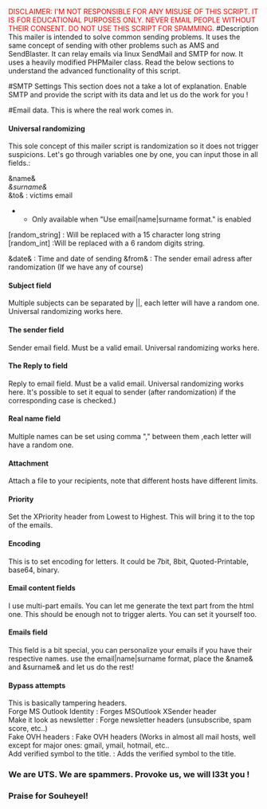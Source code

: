 <font color="red">DISCLAIMER: I'M NOT RESPONSIBLE FOR ANY MISUSE OF THIS SCRIPT. IT IS FOR EDUCATIONAL PURPOSES ONLY. NEVER EMAIL PEOPLE WITHOUT THEIR CONSENT. DO NOT USE THIS SCRIPT FOR SPAMMING. </FONT>
#Description
This mailer is intended to solve common sending problems. It uses the same concept of sending with other problems such as AMS and SendBlaster. It can relay emails via linux SendMail and SMTP for now. It uses a heavily modified PHPMailer class. Read the below sections to understand the advanced functionality of this script. 

#SMTP Settings
This section does not a take a lot of explanation. Enable SMTP and provide the script with its data and let us do the work for you !

#Email data.
This is where the real work comes in. 
<h4>Universal randomizing</h4>
This sole concept of this mailer script is randomization so it does not trigger suspicions. 
Let's go through variables one by one, you can input those in all fields.: <br>

&name&*<br>
&surname&*<br>
&to& : victims email<br>
* - Only available when "Use email|name|surname format." is enabled<br>

[random_string] : Will be replaced with a 15 character long string<br>
[random_int] :Will be replaced with a 6 random digits string.<br>

&date& : Time and date of sending
&from& : The sender email adress after randomization (If we have any of course) 


<h4>Subject field</h4>
Multiple subjects can be separated by ||, each letter will have a random one. Universal randomizing works here. 

<h4>The sender field</h4>
Sender email field. Must be a valid email. Universal randomizing works here. 

<h4>The Reply to field</h4>
Reply to email field. Must be a valid email. Universal randomizing works here. It's possible to set it equal to sender (after randomization) if the corresponding case is checked.)

<h4>Real name field</h4>
Multiple names can be set using comma "," between them ,each letter will have a random one.

<h4>Attachment</h4>
Attach a file to your recipients, note that different hosts have different limits. 

<h4>Priority</h4>
Set the XPriority header from Lowest to Highest. This will bring it to the top of the emails. 

<h4>Encoding</h4>
This is to set encoding for letters. It could be 7bit, 8bit, Quoted-Printable, base64, binary.

<h4>Email content fields</h4>
I use multi-part emails. You can let me generate the text part from the html one. This should be enough not to trigger alerts. You can set it yourself too. 

<h4>Emails field</h4>
This field is a bit special, you can personalize your emails if you have their respective names. use the email|name|surname format, place the &name& and &surname& and let us do the rest!

<h4>Bypass attempts</h4>
This is basically tampering headers. <br>
 Forge MS Outlook Identity : Forges MSOutlook XSender header<br>
 Make it look as newsletter : Forge newsletter headers (unsubscribe, spam score, etc..)<br>
 Fake OVH headers : Fake OVH headers (Works in almost all mail hosts, well except for major ones: gmail, ymail, hotmail, etc..<br>
 Add verified symbol to the title. : Adds the verified symbol to the title.<br>
 
<h3>We are UTS. We are spammers. Provoke us, we will l33t you ! </h3>
<h3>Praise for Souheyel!</h3>
